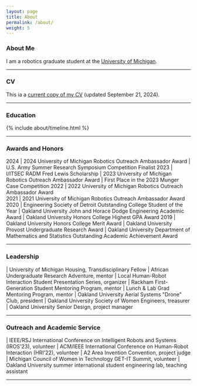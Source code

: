 ```yaml
---
layout: page
title: About
permalink: /about/
weight: 5
---
```


### About Me

I am a robotics graduate student at the [University of Michigan](https://umich.edu/).

---

### CV

This ia a [current copy of my CV](https://drive.google.com/file/d/1ojE5LlqVza866FIK1fROpDwwOCYLnuF-/view?usp=sharing) (updated September 21, 2024).

---


### Education

<!--
{% capture carousel_images %}
../assets/img/profile.jpg
https://i.pinimg.com/originals/08/e7/ec/08e7ec0f84233b37ac26e920bc60ec57.gif
{% endcapture %}
{% include elements/carousel.html %}

<div class="row">
{% include about/skills.html title="Programming Skills" source=site.data.programming-skills %}
{% include about/skills.html title="Other Skills" source=site.data.other-skills %}
</div>
-->
<div class="row">
{% include about/timeline.html %}
</div>

---

### Awards and Honors

<style>
td, th {
   border: none!important;
}
</style>

2024       | 2024 University of Michigan Robotics Outreach Ambassador Award
           | U.S. Army Summer Research Symposium Competition Finalist
2023       | I/ITSEC RADM Fred Lewis Scholarship
           | 2023 University of Michigan Robotics Outreach Ambassador Award
           | First Place in the 2023 Munger Case Competition
2022       | 2022 University of Michigan Robotics Outreach Ambassador Award  
2021       | 2021 University of Michigan Robotics Outreach Ambassador Award  
2020       | Engineering Society of Detroit Outstanding College Student of the Year
           | Oakland University John and Horace Dodge Engineering Academic Award
           | Oakland University Honors College Highest GPA Award
2019       | Oakland University Honors College Merit Award
           | Oakland University Provost Undergraduate Research Award
           | Oakland University Department of Mathematics and Statistics Outstanding Academic Achievement Award

---

### Leadership

<style>
td, th {
   border: none!important;
}
</style>

| University of Michigan Housing, Transdisciplinary Fellow
| African Undergraduate Research Adventure, mentor
| Local Human-Robot Interaction Student Presentation Series, organizer
| Rackham First-Generation Student Mentoring Program, mentor
| Lunch & Lab Grad Mentoring Program, mentor
| Oakland University Aerial Systems "Drone" Club, president
| Oakland University Society of Women Engineers, treasurer
| Oakland University Senior Design, project manager

---

### Outreach and Academic Service

<style>
td, th {
   border: none!important;
}
</style>

| IEEE/RSJ International Conference on Intelligent Robots and Systems (IROS'23), volunteer
| ACM/IEEE International Conference on Human-Robot Interaction (HRI'22), volunteer
| A2 Area Invention Convention, project judge
| Michigan Council of Women in Technology GET-IT Summit, volunteer
| Oakland University summer international student engineering lab, teaching assistant

---
